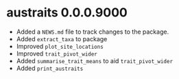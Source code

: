 # austraits 0.0.0.9000

* Added a `NEWS.md` file to track changes to the package.
* Added `extract_taxa` to package
* Improved `plot_site_locations`
* Improved `trait_pivot_wider`
* Added `summarise_trait_means` to aid `trait_pivot_wider`
* Added `print_austraits`
